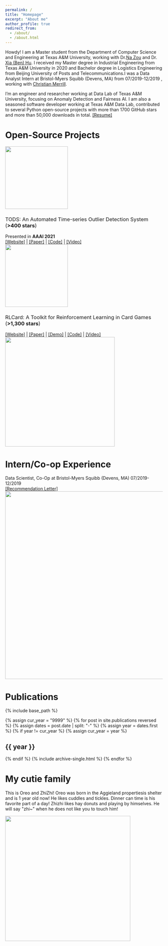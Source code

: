```yaml
---
permalink: /
title: "Homepage"
excerpt: "About me"
author_profile: true
redirect_from: 
  - /about/
  - /about.html
---
```


Howdy! I am a Master student from the Department of Computer Science and Engineering at Texas A&M University, working with Dr.[Na Zou](https://engineering.tamu.edu/etid/profiles/zou-na.html) and Dr. [Xia (Ben) Hu](http://faculty.cs.tamu.edu/xiahu/). I received my Master degree in Industrial Engineering from Texas A&M University in 2020 and Bachelor degree in Logistics Engineering from Beijing University of Posts and Telecommunications.I was a Data Analyst Intern at Bristol-Myers Squibb (Devens, MA) from 07/2019-12/2019 , working with [Christian Merrill](https://www.linkedin.com/in/christian-merrill-85186488/).

I’m an engineer and researcher working at Data Lab of Texas A&M University, focusing on Anomaly Detection and Fairness AI. I am also a seasoned software developer working at Texas A&M Data Lab, contributed to several Python open-source projects with more than 1700 GitHub stars and more than 50,000 downloads in total. <a href="https://mia1996.github.io/files/Resume_MingyangWan_2021.pdf">[Resume]</a>

<h1> Open-Source Projects </h1>
<img src="https://raw.githubusercontent.com/datamllab/tods/master/docs/img/tods_logo.png" width="200">
<h3 class="archive__item-title" itemprop="headline" style="font-weight:normal;"> TODS: An Automated Time-series Outlier Detection System (<b>>400 stars</b>) </h3>
Presented in <b>AAAI 2021</b>
<br>
<a href="https://tods-doc.github.io/">[Website]</a>
|
<a href="https://arxiv.org/pdf/2009.09822.pdf">[Paper]</a>
|
<a href="https://github.com/datamllab/tods">[Code]</a>
|
<a href="https://www.youtube.com/watch?v=H0bBXuDUe7s">[Video]</a>
<br>

<img src="https://daochenzha.github.io/files/rlcard/logo.jpg" width="200">
<h3 class="archive__item-title" itemprop="headline" style="font-weight:normal;"> RLCard: A Toolkit for Reinforcement Learning in Card Games (<b>>1,300 stars</b>) </h3>
<a href="http://rlcard.org/">[Website]</a>
|
<a href="https://daochenzha.github.io/files/rlcard-a-platform.pdf">[Paper]</a>
|
<a href="https://douzero.org/">[Demo]</a>
|
<a href="https://github.com/datamllab/rlcard">[Code]</a>
|
<a href="https://www.youtube.com/watch?v=krK2jmSdKZc">[Video]</a>
<br>
<img src="https://daochenzha.github.io/files/douzero-gif.gif" width="350">

<h1> Intern/Co-op Experience </h1>
Data Scientist, Co-Op at Bristol-Myers Squibb (Devens, MA)	07/2019-12/2019
<br>
<a href="https://mia1996.github.io/files/Recommendation_Letter.pdf">[Recommendation Letter]</a>
<br>

<img src="https://mia1996.github.io/files/Co-op.jpg" width="600">

<h1> Publications </h1>
{% include base_path %}

{% assign cur_year = "9999" %}
{% for post in site.publications reversed %}
  {% assign dates = post.date | split: "-" %}
  {% assign year = dates.first %}
  {% if year != cur_year %}
    {% assign cur_year = year %}
<h2> {{ year }} </h2>
  {% endif %}
  {% include archive-single.html %}
{% endfor %}

<h1> My cutie family </h1>

This is Oreo and ZhiZhi! 
Oreo was born in the Aggieland propertiesis shelter and is 1 year old now! He likes cuddles and tickles. Dinner can time is his favorite part of a day!
Zhizhi likes hay donuts and playing by himselves. He will say "zhi~" when he does not like you to touch him!

<img src="https://mia1996.github.io/files/pets.jpg" width="400">

